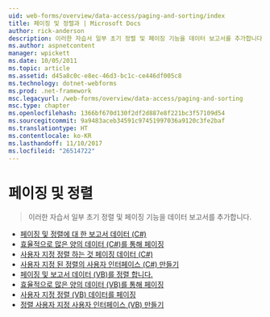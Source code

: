 ```yaml
---
uid: web-forms/overview/data-access/paging-and-sorting/index
title: 페이징 및 정렬과 | Microsoft Docs
author: rick-anderson
description: 이러한 자습서 일부 초기 정렬 및 페이징 기능을 데이터 보고서를 추가합니다.
ms.author: aspnetcontent
manager: wpickett
ms.date: 10/05/2011
ms.topic: article
ms.assetid: d45a8c0c-e8ec-46d3-bc1c-ce446df005c8
ms.technology: dotnet-webforms
ms.prod: .net-framework
msc.legacyurl: /web-forms/overview/data-access/paging-and-sorting
msc.type: chapter
ms.openlocfilehash: 1366bf670d130f2df2d887e8f221bc3f57109d54
ms.sourcegitcommit: 9a9483aceb34591c97451997036a9120c3fe2baf
ms.translationtype: HT
ms.contentlocale: ko-KR
ms.lasthandoff: 11/10/2017
ms.locfileid: "26514722"
---
```

<a name="paging-and-sorting"></a>페이징 및 정렬
====================
> 이러한 자습서 일부 초기 정렬 및 페이징 기능을 데이터 보고서를 추가합니다.


- [페이징 및 정렬에 대 한 보고서 데이터 (C#)](paging-and-sorting-report-data-cs.md)
- [효율적으로 많은 양의 데이터 (C#)를 통해 페이징](efficiently-paging-through-large-amounts-of-data-cs.md)
- [사용자 지정 정렬 하는 것 페이징 데이터 (C#)](sorting-custom-paged-data-cs.md)
- [사용자 지정 된 정렬의 사용자 인터페이스 (C#) 만들기](creating-a-customized-sorting-user-interface-cs.md)
- [페이징 및 보고서 데이터 (VB)를 정렬 합니다.](paging-and-sorting-report-data-vb.md)
- [효율적으로 많은 양의 데이터 (VB)를 통해 페이징](efficiently-paging-through-large-amounts-of-data-vb.md)
- [사용자 지정 정렬 (VB) 데이터를 페이징](sorting-custom-paged-data-vb.md)
- [정렬 사용자 지정 사용자 인터페이스 (VB) 만들기](creating-a-customized-sorting-user-interface-vb.md)
